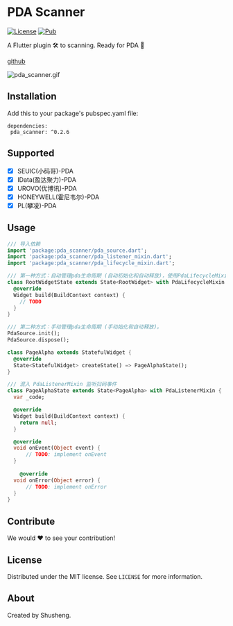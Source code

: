 # PDA Scanner
  
[![License][license-image]][license-url] 
[![Pub](https://img.shields.io/pub/v/pda_scanner.svg?style=flat-square)](https://pub.dartlang.org/packages/pda_scanner)

A Flutter plugin 🛠 to scanning. Ready for PDA 🚀 

[github](https://github.com/leyan95/pda_scanner)

![pda_scanner.gif](https://upload-images.jianshu.io/upload_images/3646846-16ca17b573a765f2.gif?imageMogr2/auto-orient/strip%7CimageView2/2/w/320/format/webp)

## Installation

Add this to your package's pubspec.yaml file:

```
dependencies:
 pda_scanner: ^0.2.6
```

## Supported

-  [x] SEUIC(小码哥)-PDA
-  [x] IData(盈达聚力)-PDA
-  [x] UROVO(优博讯)-PDA
-  [x] HONEYWELL(霍尼韦尔)-PDA
-  [x] PL(攀凌)-PDA

## Usage
```dart
/// 导入依赖
import 'package:pda_scanner/pda_source.dart';
import 'package:pda_scanner/pda_listener_mixin.dart';
import 'package:pda_scanner/pda_lifecycle_mixin.dart';

/// 第一种方式：自动管理pda生命周期 (自动初始化和自动释放)，使用PdaLifecycleMixin混入app根组件状态。
class RootWidgetState extends State<RootWidget> with PdaLifecycleMixin {
  @override
  Widget build(BuildContext context) {
    // TODO
  }
}

/// 第二种方式：手动管理pda生命周期 (手动始化和自动释放)。
PdaSource.init();
PdaSource.dispose();

class PageAlpha extends StatefulWidget {
  @override
  State<StatefulWidget> createState() => PageAlphaState();
}

/// 混入 PdaListenerMixin 监听扫码事件
class PageAlphaState extends State<PageAlpha> with PdaListenerMixin {
  var _code;

  @override
  Widget build(BuildContext context) {
    return null;
  }

  @override
  void onEvent(Object event) {
      // TODO: implement onEvent
  }
  
    @override
  void onError(Object error) {
      // TODO: implement onError
  }
}
```

## Contribute

We would ❤️ to see your contribution!

## License

Distributed under the MIT license. See ``LICENSE`` for more information.

## About

Created by Shusheng.

[license-image]: https://img.shields.io/badge/License-MIT-blue.svg
[license-url]: LICENSE
